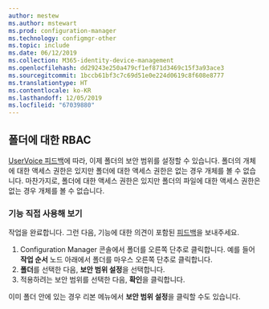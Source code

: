 ```yaml
---
author: mestew
ms.author: mstewart
ms.prod: configuration-manager
ms.technology: configmgr-other
ms.topic: include
ms.date: 06/12/2019
ms.collection: M365-identity-device-management
ms.openlocfilehash: dd29243e250a479cf1ef871d3469c15f3a93ace3
ms.sourcegitcommit: 1bccb61bf3c7c69d51e0e224d0619c8f608e8777
ms.translationtype: HT
ms.contentlocale: ko-KR
ms.lasthandoff: 12/05/2019
ms.locfileid: "67039880"
---
```

## <a name="rbac-on-folders"></a>폴더에 대한 RBAC

[UserVoice 피드백](https://configurationmanager.uservoice.com/forums/300492-ideas/suggestions/8390346-rba-on-the-folder-level)에 따라, 이제 폴더의 보안 범위를 설정할 수 있습니다. 폴더의 개체에 대한 액세스 권한은 있지만 폴더에 대한 액세스 권한은 없는 경우 개체를 볼 수 없습니다. 마찬가지로, 폴더에 대한 액세스 권한은 있지만 폴더의 파일에 대한 액세스 권한은 없는 경우 개체를 볼 수 없습니다. 

### <a name="try-it-out"></a>기능 직접 사용해 보기

작업을 완료합니다. 그런 다음, 기능에 대한 의견이 포함된 [피드백](/sccm/core/understand/find-help#product-feedback)을 보내주세요.

1. Configuration Manager 콘솔에서 폴더를 오른쪽 단추로 클릭합니다. 예를 들어 **작업 순서** 노드 아래에서 폴더를 마우스 오른쪽 단추로 클릭합니다.
1. **폴더**를 선택한 다음, **보안 범위 설정**을 선택합니다.
1. 적용하려는 보안 범위를 선택한 다음, **확인**을 클릭합니다.

이미 폴더 안에 있는 경우 리본 메뉴에서 **보안 범위 설정**을 클릭할 수도 있습니다.
